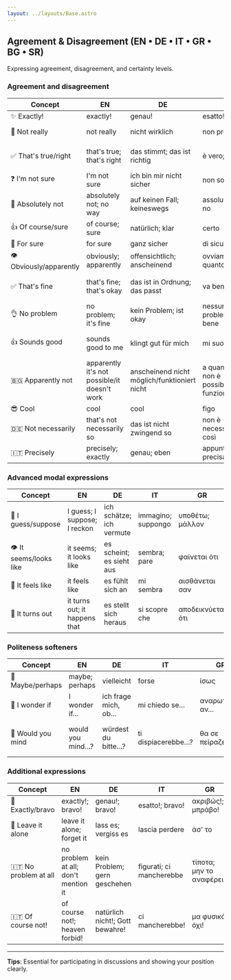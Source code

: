 ```yaml
---
layout: ../layouts/Base.astro
---
```

## Agreement & Disagreement (EN • DE • IT • GR • BG • SR)

Expressing agreement, disagreement, and certainty levels.

### Agreement and disagreement
| Concept | EN | DE | IT | GR | BG | SR |
|---|---|---|---|---|---|---|
| ✨ Exactly! | exactly! | genau! | esatto! | ακριβώς! | точно така! | tačno! |
| 🚫 Not really | not really | nicht wirklich | non proprio | όχι ακριβώς | не точно | ne baš |
| ✅ That's true/right | that's true; that's right | das stimmt; das ist richtig | è vero; è giusto | είναι αλήθεια; σωστό | вярно е; точно | to je tačno; tako je |
| ❓ I'm not sure | I'm not sure | ich bin mir nicht sicher | non sono sicuro | δεν είμαι σίγουρος | не съм сигурен | nisam siguran |
| 🙅 Absolutely not | absolutely not; no way | auf keinen Fall; keineswegs | assolutamente no | με τίποτα; καθόλου | в никакъв случай | nikako; nema šanse |
| 👍 Of course/sure | of course; sure | natürlich; klar | certo | φυσικά | разбира се | naravno; sigurno |
| 💯 For sure | for sure | ganz sicher | di sicuro | σίγουρα | сигурно | sigurno |
| 👁️ Obviously/apparently | obviously; apparently | offensichtlich; anscheinend | ovviamente; a quanto pare | προφανώς; φαίνεται | явно | očigledno; izgleda |
| ✅ That's fine | that's fine; that's okay | das ist in Ordnung; das passt | va bene; è okay | εντάξει είναι; καλά είναι | добре е; наред е | to je u redu; u redu je |
| 👌 No problem | no problem; it's fine | kein Problem; ist okay | nessun problema; va bene | κανένα πρόβλημα; εντάξει | няма проблем; наред е | nema problema; u redu je |
| 👍 Sounds good | sounds good to me | klingt gut für mich | mi suona bene | μου ακούγεται καλό | звучи ми добре | zvuči mi dobro |
| 🇧🇬 Apparently not | apparently it's not possible/it doesn't work | anscheinend nicht möglich/funktioniert nicht | a quanto pare non è possibile/non funziona | προφανώς δεν είναι δυνατό/δεν λειτουργεί | явно не може/става | očigledно nije moguće/ne radi |
| 😎 Cool | cool | cool | figo | готино | kul |
| 🇩🇪 Not necessarily | that's not necessarily so | das ist nicht zwingend so | non è necessariamente così | δεν είναι απαραίτητα έτσι | това не е непременно така | to nije nužno tako |
| 🇮🇹 Precisely | precisely; exactly | genau; eben | appunto; precisamente | ακριβώς | точно | tačno |

### Advanced modal expressions
| Concept | EN | DE | IT | GR | BG | SR |
|---|---|---|---|---|---|---|
| 🤷 I guess/suppose | I guess; I suppose; I reckon | ich schätze; ich vermute | immagino; suppongo | υποθέτω; μάλλον | предполагам; май | valjda; pretpostavljam |
| 👁️ It seems/looks like | it seems; it looks like | es scheint; es sieht aus | sembra; pare | φαίνεται ότι | изглежда; струва ми се | čini se; izgleda kao |
| 💭 It feels like | it feels like | es fühlt sich an | mi sembra | αισθάνεται σαν | усеща се като | osećaj je kao |
| 🎲 It turns out | it turns out; it happens that | es stellt sich heraus | si scopre che | αποδεικνύεται ότι | оказва се че | ispada; dešava se da |

### Politeness softeners
| Concept | EN | DE | IT | GR | BG | SR |
|---|---|---|---|---|---|---|
| 🤷 Maybe/perhaps | maybe; perhaps | vielleicht | forse | ίσως | може би | možda |
| 🤔 I wonder if | I wonder if… | ich frage mich, ob… | mi chiedo se… | αναρωτιέμαι αν… | чудя се дали… | pitam se da li… |
| 🙏 Would you mind | would you mind…? | würdest du bitte…? | ti dispiacerebbe…? | θα σε πείραζε…? | би ли имал нещо против…? | da li bi ti smetalo…? |

### Additional expressions
| Concept | EN | DE | IT | GR | BG | SR |
|---|---|---|---|---|---|---|
| 🎯 Exactly/bravo | exactly!; bravo! | genau!; bravo! | esatto!; bravo! | ακριβώς!; μπράβο! | точно!; браво! | tačno!; bravo! |
| 🤷 Leave it alone | leave it alone; forget it | lass es; vergiss es | lascia perdere | άσ' το | мани това | ostavi to; zaboravi |
| 🇮🇹 No problem at all | no problem at all; don't mention it | kein Problem; gern geschehen | figurati; ci mancherebbe | τίποτα; μην το αναφέρεις | няма за какво; разбира се | nema na čemu; nema problema |
| 🇮🇹 Of course not! | of course not!; heaven forbid! | natürlich nicht!; Gott bewahre! | ci mancherebbe! | μα φυσικά όχι! | недей господи! | naravno da ne!; ne daj bože! |

---
**Tips**: Essential for participating in discussions and showing your position clearly.
